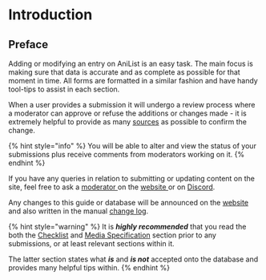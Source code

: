 # Introduction

## Preface

Adding or modifying an entry on AniList is an easy task. The main focus is making sure that data is accurate and as complete as possible for that moment in time. All forms are formatted in a similar fashion and have handy tool-tips to assist in each section.

When a user provides a submission it will undergo a review process where a moderator can approve or refuse the additions or changes made - it is extremely helpful to provide as many [sources](before-you-begin/sourcing/) as possible to confirm the change.

{% hint style="info" %}
You will be able to alter and view the status of your submissions plus receive comments from moderators working on it.
{% endhint %}

If you have any queries in relation to submitting or updating content on the site, feel free to ask a [moderator ](moderator/moderator-list.md)on the [website ](http://anilist.co)or on [Discord](http://discord.me/anilist).

Any changes to this guide or database will be announced on the [website](http://anilist.co) and also written in the manual [change log](changelog.md).

{% hint style="warning" %}
It is _**highly recommended**_ that you read the both the [Checklist](before-you-begin/before-you-begin.md) and [Media Specification]() section prior to any submissions, or at least relevant sections within it.

The latter section states what _**is**_ and _**is not**_ accepted onto the database and provides many helpful tips within.
{% endhint %}

